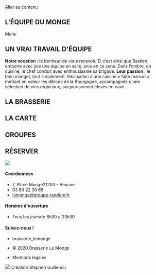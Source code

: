 Aller au contenu
## L'ÉQUIPE DU MONGE
Menu
## UN VRAI TRAVAIL D'ÉQUIPE
**Notre vocation :** le bonheur de vous recevoir.
Et c’est ainsi que Bastien, emporte avec joie une équipe en salle, unie en ce sens.
Dans l’ombre, en cuisine, le chef conduit avec enthousiasme sa brigade.
**Leur passion** : le bien manger, tout simplement. Réalisation d’une cuisine « faite maison », mettant en valeur les délices de la Bourgogne, accompagnés d’une sélection de vins régionaux, soigneusement élevés en cave.
##  LA BRASSERIE 
##  LA CARTE 
##  GROUPES 
##  RÉSERVER 
![](https://www.brasserie-lemonge.com/wp-content/uploads/2017/08/Le-Monge_Logo-fondnoir-1024x640.png)
#### Coordonnées
  * 7, Place Monge21200 - Beaune
  * 03 80 22 30 68
  * lemonge@groupe-tandem.fr


#### Horaires d'ouverture
  * Tous les joursde 8h00 à 23h00


#### Suivez-nous !
  * brasserie_lemonge


  * © 2020 Brasserie Le Monge
  * Mentions légales


![](https://www.brasserie-lemonge.com/wp-content/uploads/2020/04/SG.png)
Création Stephen Guillemin​
